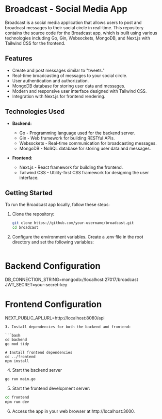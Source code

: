 # Broadcast - Social Media App

Broadcast is a social media application that allows users to post and broadcast messages to their social circle in real-time. This repository contains the source code for the Broadcast app, which is built using various technologies including Go, Gin, Websockets, MongoDB, and Next.js with Tailwind CSS for the frontend.

## Features

- Create and post messages similar to "tweets."
- Real-time broadcasting of messages to your social circle.
- User authentication and authorization.
- MongoDB database for storing user data and messages.
- Modern and responsive user interface designed with Tailwind CSS.
- Integration with Next.js for frontend rendering.

## Technologies Used

- **Backend:**
  - Go - Programming language used for the backend server.
  - Gin - Web framework for building RESTful APIs.
  - Websockets - Real-time communication for broadcasting messages.
  - MongoDB - NoSQL database for storing user data and messages.

- **Frontend:**
  - Next.js - React framework for building the frontend.
  - Tailwind CSS - Utility-first CSS framework for designing the user interface.

## Getting Started

To run the Broadcast app locally, follow these steps:

1. Clone the repository:

   ```bash
   git clone https://github.com/your-username/broadcast.git
   cd broadcast
   ```
2. Configure the environment variables. Create a .env file in the root directory and set the following variables:
   ```bash
# Backend Configuration
DB_CONNECTION_STRING=mongodb://localhost:27017/broadcast
JWT_SECRET=your-secret-key

# Frontend Configuration
NEXT_PUBLIC_API_URL=http://localhost:8080/api
   ```
3. Install dependencies for both the backend and frontend:

```bash
cd backend
go mod tidy

# Install frontend dependencies
cd ../frontend
npm install
```

4. Start the backend server

```bash
go run main.go
```

5. Start the frontend development server:
```bash
cd frontend
npm run dev
```

6. Access the app in your web browser at http://localhost:3000.




